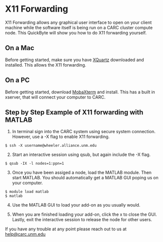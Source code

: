 # X11 Forwarding 

X11 Forwarding allows any graphical user interface to open on your client machine while the software itself is being run on a 
CARC cluster compute node. This QuickByte will show you how to do X11 forwarding yourself. 


## On a Mac

Before getting started, make sure you have [XQuartz](https://www.xquartz.org) downloaded and installed. This allows the X11 
forwarding. 


## On a PC

Before getting started, download [MobaXterm](https://mobaxterm.mobatek.net) and install. This has a built in xserver, that will connect your computer to CARC. 


## Step by Step Example of X11 forwarding with MATLAB

1. In terminal sign into the CARC system using secure system connection. However, use a -X flag to enable X11 forwarding. 

``` 
$ ssh -X username@wheeler.alliance.unm.edu
```

2. Start an interactive session using qsub, but again include the -X flag. 

```
$ qsub -IX -l nodes=1:ppn=1
```

3. Once you have been assiged a node, load the MATLAB module. Then start MATLAB. You should automatically get a MATLAB GUI 
poping us on your computer. 

``` 
$ module load matlab
$ matlab
```

4. Use the MATLAB GUI to load your add-on as you usually would. 

5. When you are finished loading your add-on, click the x to close the GUI. Lastly, exit the interactive session to release the 
node for other users. 


If you have any trouble at any point please reach out to us at help@carc.unm.edu 

